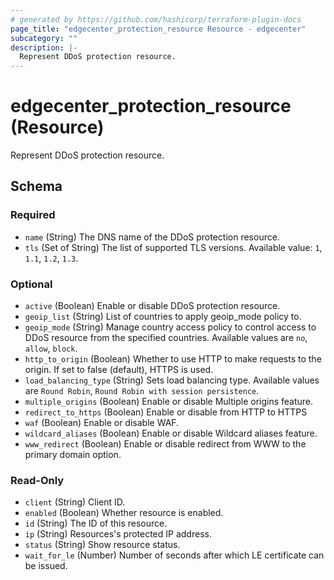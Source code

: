 ```yaml
---
# generated by https://github.com/hashicorp/terraform-plugin-docs
page_title: "edgecenter_protection_resource Resource - edgecenter"
subcategory: ""
description: |-
  Represent DDoS protection resource.
---
```


# edgecenter_protection_resource (Resource)

Represent DDoS protection resource.



<!-- schema generated by tfplugindocs -->
## Schema

### Required

- `name` (String) The DNS name of the DDoS protection resource.
- `tls` (Set of String) The list of supported TLS versions. Available value: `1`, `1.1`, `1.2`, `1.3`.

### Optional

- `active` (Boolean) Enable or disable DDoS protection resource.
- `geoip_list` (String) List of countries to apply geoip_mode policy to.
- `geoip_mode` (String) Manage country access policy to control access to DDoS resource from the specified countries. Available values are `no`, `allow`, `block`.
- `http_to_origin` (Boolean) Whether to use HTTP to make requests to the origin. If set to false (default), HTTPS is used.
- `load_balancing_type` (String) Sets load balancing type. Available values are `Round Robin`, `Round Robin with session persistence`.
- `multiple_origins` (Boolean) Enable or disable Multiple origins feature.
- `redirect_to_https` (Boolean) Enable or disable from HTTP to HTTPS
- `waf` (Boolean) Enable or disable WAF.
- `wildcard_aliases` (Boolean) Enable or disable Wildcard aliases feature.
- `www_redirect` (Boolean) Enable or disable redirect from WWW to the primary domain option.

### Read-Only

- `client` (String) Client ID.
- `enabled` (Boolean) Whether resource is enabled.
- `id` (String) The ID of this resource.
- `ip` (String) Resources's protected IP address.
- `status` (String) Show resource status.
- `wait_for_le` (Number) Number of seconds after which LE certificate can be issued.
